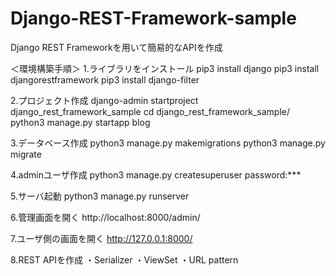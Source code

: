 # Django-REST-Framework-sample
Django REST Frameworkを用いて簡易的なAPIを作成

＜環境構築手順＞
1.ライブラリをインストール
pip3 install django
pip3 install djangorestframework
pip3 install django-filter 

2.プロジェクト作成
django-admin startproject django_rest_framework_sample
cd django_rest_framework_sample/
python3 manage.py startapp blog

3.データベース作成
python3 manage.py makemigrations
python3 manage.py migrate

4.adminユーザ作成
python3 manage.py createsuperuser
password:***

5.サーバ起動
python3 manage.py runserver

6.管理画面を開く
http://localhost:8000/admin/

7.ユーザ側の画面を開く
http://127.0.0.1:8000/

8.REST APIを作成
・Serializer
・ViewSet
・URL pattern
